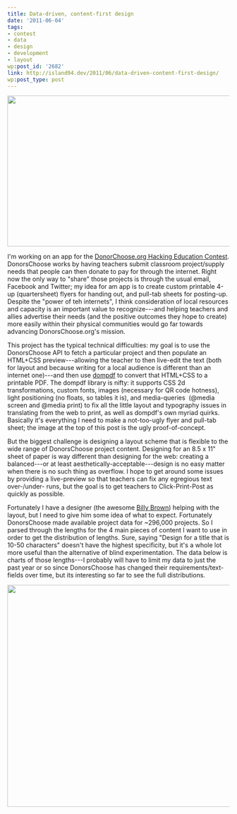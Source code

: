 ```yaml
---
title: Data-driven, content-first design
date: '2011-06-04'
tags:
- contest
- data
- design
- development
- layout
wp:post_id: '2682'
link: http://island94.dev/2011/06/data-driven-content-first-design/
wp:post_type: post
---
```


<img class="aligncenter size-medium wp-image-2683" title="pdfpulltabs" src="http://www.island94.org/wp-content/uploads/2011/06/pdfpulltabs-600x342.png" alt="" width="600" height="342" />

I'm working on an app for the <a href="http://www.donorschoose.org/hacking-education">DonorChoose.org Hacking Education Contest</a>. DonorsChoose works by having teachers submit classroom project/supply needs that people can then donate to pay for through the internet. Right now the only way to "share" those projects is through the usual email, Facebook and Twitter; my idea for am app is to create custom printable 4-up (quartersheet) flyers for handing out, and pull-tab sheets for posting-up. Despite the "power of teh internets", I think consideration of local resources and capacity is an important value to recognize---and helping teachers and allies advertise their needs (and the positive outcomes they hope to create) more easily within their physical communities would go far towards advancing DonorsChoose.org's mission.

This project has the typical technical difficulties: my goal is to use the DonorsChoose API to fetch a particular project and then populate an HTML+CSS preview---allowing the teacher to then live-edit the text (both for layout and because writing for a local audience is different than an internet one)---and then use <a href="http://code.google.com/p/dompdf/">dompdf</a> to convert that HTML+CSS to a printable PDF. The dompdf library is nifty: it supports CSS 2d transformations, custom fonts, images (necessary for QR code hotness), light positioning (no floats, so tables it is), and media-queries  (@media screen and @media print) to fix all the little layout and typography issues in translating from the web to print, as well as dompdf's own myriad quirks. Basically it's everything I need to make a not-too-ugly flyer and pull-tab sheet; the image at the top of this post is the ugly proof-of-concept.

But the biggest challenge is designing a layout scheme that is flexible to the wide range of DonorsChoose project content. Designing for an 8.5 x 11" sheet of paper is way different than designing for the web: creating a balanced---or at least aesthetically-acceptable---design is no easy matter when there is no such thing as overflow. I hope to get around some issues by providing a live-preview so that teachers can fix any egregious text over-/under- runs, but the goal is to get teachers to Click-Print-Post as quickly as possible.

Fortunately I have a designer (the awesome <a href="http://b.illbrown.com">Billy Brown</a>) helping with the layout, but I need to give him some idea of what to expect. Fortunately DonorsChoose made available project data for ~296,000 projects. So I parsed through the lengths for the 4 main pieces of content I want to use in order to get the distribution of lengths. Sure, saying "Design for a title that is 10-50 characters" doesn't have the highest specificity, but it's a whole lot more useful than the alternative of blind experimentation. The data below is charts of those lengths---I probably will have to limit my data to just the past year or so since DonorsChoose has changed their requirements/text-fields over time, but its interesting so far to see the full distributions.

<a href="http://www.island94.org/wp-content/uploads/2011/06/DonorsChoose-TextLengths.png"><img class="aligncenter size-medium wp-image-2684" title="DonorsChoose-TextLengths" src="http://www.island94.org/wp-content/uploads/2011/06/DonorsChoose-TextLengths-600x503.png" alt="" width="600" height="503" /></a>
